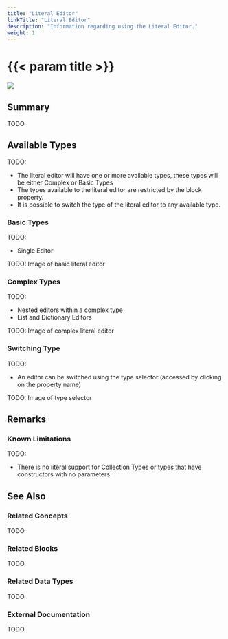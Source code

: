 ```yaml
---
title: "Literal Editor"
linkTitle: "Literal Editor"
description: "Information regarding using the Literal Editor."
weight: 1
---
```


# {{< param title >}}

<img src="/images/work-in-progress.jpg">

## Summary

TODO

## Available Types

TODO:

- The literal editor will have one or more available types, these types will be either Complex or Basic Types
- The types available to the  literal editor are restricted by the block property.
- It is possible to switch the type of the literal editor to any available type.

### Basic Types

TODO:

- Single Editor

TODO: Image of basic literal editor

### Complex Types

TODO:

- Nested editors within a complex type
- List and Dictionary Editors

TODO: Image of complex literal editor

### Switching Type

TODO:

- An editor can be switched using the type selector (accessed by clicking on the property name)

TODO: Image of type selector

## Remarks

### Known Limitations

TODO:

- There is no literal support for Collection Types or types that have constructors with no parameters.

## See Also

### Related Concepts

TODO

### Related Blocks

TODO

### Related Data Types

TODO

### External Documentation

TODO
